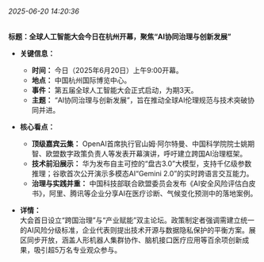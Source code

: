 

###### 2025-06-20 14:20:36


**标题：全球人工智能大会今日在杭州开幕，聚焦“AI协同治理与创新发展”**  

*   **关键信息：**  
    *   **时间：** 今日（2025年6月20日）上午9:00开幕。  
    *   **地点：** 中国杭州国际博览中心。  
    *   **事件：** 第五届全球人工智能大会正式启动，为期3天。  
    *   **主题：** “AI协同治理与创新发展”，旨在推动全球AI伦理规范与技术突破协同并进。  

*   **核心看点：**  
    *   **顶级嘉宾云集：** OpenAI首席执行官山姆·阿尔特曼、中国科学院院士姚期智、欧盟数字政策负责人等发表开幕演讲，呼吁建立跨国AI治理框架。  
    *   **技术前沿展示：** 华为发布自主可控的“盘古3.0”大模型，支持千亿级参数推理；谷歌首次公开演示多模态AI“Gemini 2.0”的实时跨语言交互能力。  
    *   **治理与实践并重：** 中国科技部联合欧盟委员会发布《AI安全风险评估白皮书》，阿里、腾讯等企业分享AI在医疗诊断、气候变化预测中的落地案例。  

*   **详情：**  
    大会首日设立“跨国治理”与“产业赋能”双主论坛。政策制定者强调需建立统一的AI风险分级标准，企业代表则提出技术开源与数据隐私保护的平衡方案。展区同步开放，涵盖人形机器人集群协作、脑机接口医疗应用等百余项创新成果，吸引超5万名专业观众参与。
